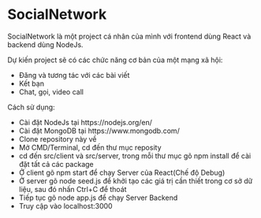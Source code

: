 # SocialNetwork
SocialNetwork là một project cá nhân của mình với frontend dùng React và backend dùng NodeJs.

Dự kiến project sẽ có các chức năng cơ bản của một mạng xã hội:
<ul>
  <li>Đăng và tương tác với các bài viết</li>
  <li>Kết bạn</li>
  <li>Chat, gọi, video call</li>
</ul>

Cách sử dụng:
<ul>
  <li>Cài đặt NodeJs tại https://nodejs.org/en/</li>
  <li>Cài đặt MongoDB tại https://www.mongodb.com/</li>
  <li>Clone repository này về</li>
  <li>Mở CMD/Terminal, cd đến thư mục reposity</li>
  <li>cd đến src/client và src/server, trong mỗi thư mục gõ npm install để cài đặt tất cả các package</li>
  <li>Ở client gõ npm start để chạy Server của React(Chế độ Debug)</li>
  <li>Ở server gõ node seed.js để khởi tạo các giá trị cần thiết trong cơ sở dữ liệu, sau đó nhấn Ctrl+C để thoát</li>
  <li>Tiếp tục gõ node app.js để chạy Server Backend</li>
  <li>Truy cập vào localhost:3000</li>
</ul>
